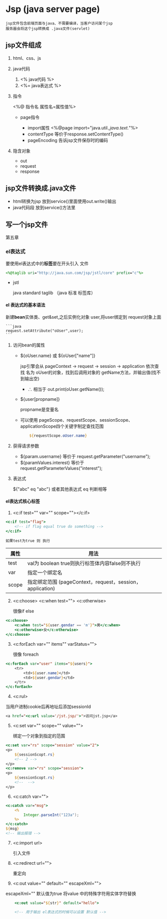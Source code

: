 # Jsp (java server page)

    jsp文件包含前端页面与java、不需要编译，当客户访问某个jsp
    服务器会将这个jsp转换成 .java文件(servlet)

## jsp文件组成

1. html、css、js
2. java代码

    1. <% java代码 %>
    2. <%= java表达式 %>
3. 指令

    <%@ 指令名 属性名=属性值%>

    * page指令

        * import属性
            <%@page import="java.util.*,java.text.*"%>
        * contentType
            等价于response.setContentType()
        * pageEncoding
            告诉jsp文件保存时的编码
4. 隐含对象

    * out
    * request
    * response
    
## jsp文件转换成.java文件

* html转换为jsp
    放到service()里面使用out.write()输出
* java代码段
    放到service()方法里

## 写一个jsp文件





第五章

### el表达式

要使用el表达式中的**标签**要在开头引入  文件

```jsp
<%@taglib uri="http://java.sun.com/jsp/jstl/core" prefix="c"%>
```


* jstl  

    java standard taglib  （java 标准 标签库）

#### el 表达式的基本语法

新建**bean**实体类、get&set,之后实例化对象 user,将user绑定到 request对象上面
    
    ```java
    request.setAttribute("oUser",user);
    ```

1. 访问bean的属性
    
    * ${oUser.name}  或  ${oUser["name"]}

        jsp引擎会从 pageContext -> request -> session -> application
        依次查找  名为  oUser的对象，找到后调用对象的 getName方法，并输出值(找不到输出空)

        * ∴ 相当于  out.print(oUser.getName());

    * ${user[propname]}

        propname是变量名

    * 可以使用  pageScope、requestScope、sessionScope、applicationScope四个关键字制定查找范围

        ```jsp
            ${requestScope.oUser.name}
        ```
2. 获得请求参数

    * ${param.username}
        等价于 request.getParameter("username");
    * ${paramValues.interest}
        等价于 request.getParameterValues("interest");

3. 表达式

    ${"abc" eq "abc"}   或者其他表达式  eq 判断相等

#### el表达式核心标签

1. <c:if test="" var="" scope=""></c:if>

```jsp
<c:if test="flag">
    <!-- if flag equal true do something -->
</c:if>
```

    如果test为true 则 执行

属性 | 用法
-|-
test | val为 boolean true则执行标签体内容false则不执行
var  | 指定一个绑定名
scope| 指定绑定范围 (pageContext，request，session，application)

2. <c:choose>   <c:when test="">    <c:otherwise>

    很像if else
```jsp
<c:choose>
    <c:when test="${user.gendar == 'm'}">男</c:when>
    <c:otherwise>女</c:otherwise>
</c:choose>
```

3. <c:forEach var="" items"" varStatus="">

    很像 foreach

```jsp
<c:forEach var="user" items="${users}">
    <tr>
        <td>${user.name}</td>
        <td>${user.gendar}</td>
    </tr>
</c:forEach>
```

4. <c:rul>

当用户进制cookie后再地址后添加sessionId

```jsp
<a href="<c:url value='/jst.jsp/'>">访问jst.jsp</a>
```

5. <c:set var="" scope="" value="">

    绑定一个对象到指定的范围
```jsp
<c:set var="rs" scope="session" value="2">
<p>
    ${sessionScopt.rs} 
    <!-- 2 -->
</p>
<c:remove var="rs" scope="session">
<p>
    ${sessionScopt.rs} 
    <!--  -->
</p>
```

6. <c:catch var="">

```jsp
<c:catch var="msg">
    <%
        Integer.parseInt("123a");
    %>
</c:catch>
${msg}  
<!-- 输出报错 -->
```

7. <c:import url> 

    引入文件
8. <c:redirect url="">

    重定向

9. <c:out value="" default="" escapeXml="">

escapeXml="" 默认值为true 将value 中的特殊字符用实体字符替换


```jsp
    <c:out value="${str}" default="hello">

    <!-- 用于输出 el表达式的时候可以设置 默认值 -->
```